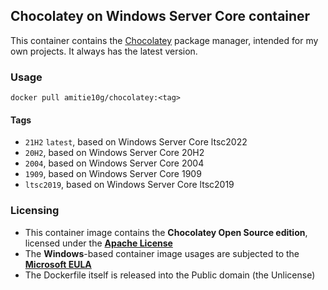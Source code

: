 ## Chocolatey on Windows Server Core container

This container contains the [Chocolatey](https://chocolatey.org/) package manager, intended for my own projects. It always has the latest version.

### Usage
``docker pull amitie10g/chocolatey:<tag>``

#### Tags
* ``21H2`` ``latest``, based on Windows Server Core ltsc2022
* ``20H2``, based on Windows Server Core 20H2
* ``2004``, based on Windows Server Core 2004
* ``1909``, based on Windows Server Core 1909
* ``ltsc2019``, based on Windows Server Core ltsc2019

### Licensing
* This container image contains the **Chocolatey Open Source edition**, licensed under the **[Apache License](https://github.com/chocolatey/choco/blob/master/LICENSE)**
* The **Windows**-based container image usages are subjected to the **[Microsoft EULA](https://docs.microsoft.com/en-us/virtualization/windowscontainers/images-eula)**
* The Dockerfile itself is released into the Public domain (the Unlicense)
